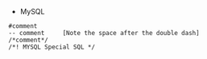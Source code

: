 - MySQL

```mysql
#comment
-- comment     [Note the space after the double dash]
/*comment*/
/*! MYSQL Special SQL */
```
